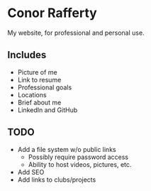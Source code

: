 # Conor Rafferty
My website, for professional and personal use.

## Includes
- Picture of me
- Link to resume
- Professional goals
- Locations
- Brief about me
- LinkedIn and GitHub

## TODO
- Add a file system w/o public links
	- Possibly require password access
	- Ability to host videos, pictures, etc.
- Add SEO
- Add links to clubs/projects

